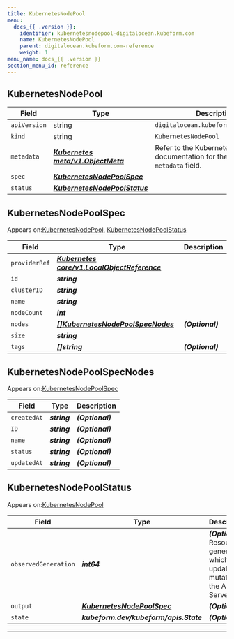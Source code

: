 ```yaml
---
title: KubernetesNodePool
menu:
  docs_{{ .version }}:
    identifier: kubernetesnodepool-digitalocean.kubeform.com
    name: KubernetesNodePool
    parent: digitalocean.kubeform.com-reference
    weight: 1
menu_name: docs_{{ .version }}
section_menu_id: reference
---
```


## KubernetesNodePool
| Field | Type | Description |
| ------ | ----- | ----------- |
| `apiVersion` | string | `digitalocean.kubeform.com/v1alpha1` |
|    `kind` | string | `KubernetesNodePool` |
| `metadata` | ***[Kubernetes meta/v1.ObjectMeta](https://kubernetes.io/docs/reference/generated/kubernetes-api/v1.13/#objectmeta-v1-meta)***|Refer to the Kubernetes API documentation for the fields of the `metadata` field.|
| `spec` | ***[KubernetesNodePoolSpec](#kubernetesnodepoolspec)***||
| `status` | ***[KubernetesNodePoolStatus](#kubernetesnodepoolstatus)***||
## KubernetesNodePoolSpec

Appears on:[KubernetesNodePool](#kubernetesnodepool), [KubernetesNodePoolStatus](#kubernetesnodepoolstatus)

| Field | Type | Description |
| ------ | ----- | ----------- |
| `providerRef` | ***[Kubernetes core/v1.LocalObjectReference](https://kubernetes.io/docs/reference/generated/kubernetes-api/v1.13/#localobjectreference-v1-core)***||
| `id` | ***string***||
| `clusterID` | ***string***||
| `name` | ***string***||
| `nodeCount` | ***int***||
| `nodes` | ***[[]KubernetesNodePoolSpecNodes](#kubernetesnodepoolspecnodes)***| ***(Optional)*** |
| `size` | ***string***||
| `tags` | ***[]string***| ***(Optional)*** |
## KubernetesNodePoolSpecNodes

Appears on:[KubernetesNodePoolSpec](#kubernetesnodepoolspec)

| Field | Type | Description |
| ------ | ----- | ----------- |
| `createdAt` | ***string***| ***(Optional)*** |
| `ID` | ***string***| ***(Optional)*** |
| `name` | ***string***| ***(Optional)*** |
| `status` | ***string***| ***(Optional)*** |
| `updatedAt` | ***string***| ***(Optional)*** |
## KubernetesNodePoolStatus

Appears on:[KubernetesNodePool](#kubernetesnodepool)

| Field | Type | Description |
| ------ | ----- | ----------- |
| `observedGeneration` | ***int64***| ***(Optional)*** Resource generation, which is updated on mutation by the API Server.|
| `output` | ***[KubernetesNodePoolSpec](#kubernetesnodepoolspec)***| ***(Optional)*** |
| `state` | ***kubeform.dev/kubeform/apis.State***| ***(Optional)*** |
---
